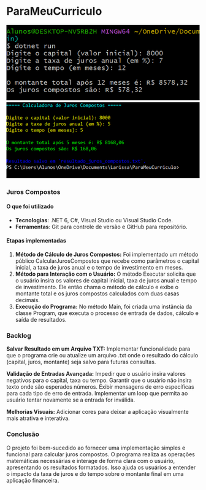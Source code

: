 # ParaMeuCurriculo
![alt text](image.png)
![alt text](image-1.png)

### Juros Compostos
 #### O que foi utilizado
- **Tecnologias**: .NET 6, C#, Visual Studio ou Visual Studio Code.
- **Ferramentas**: Git para controle de versão e GitHub para repositório.

#### Etapas implementadas
1. **Método de Cálculo de Juros Compostos:** Foi implementado um método público CalcularJurosCompostos que recebe como parâmetros o capital inicial, a taxa de juros anual e o tempo de investimento em meses.
2. **Método para Interação com o Usuário:** O método Executar solicita que o usuário insira os valores de capital inicial, taxa de juros anual e tempo de investimento.
Ele então chama o método de cálculo e exibe o montante total e os juros compostos calculados com duas casas decimais.
3. **Execução do Programa:** No método Main, foi criada uma instância da classe Program, que executa o processo de entrada de dados, cálculo e saída de resultados.
 
### Backlog
**Salvar Resultado em um Arquivo TXT:**
Implementar funcionalidade para que o programa crie ou atualize um arquivo .txt onde o resultado do cálculo (capital, juros, montante) seja salvo para futuras consultas.

**Validação de Entradas Avançada:**
Impedir que o usuário insira valores negativos para o capital, taxa ou tempo.
Garantir que o usuário não insira texto onde são esperados números.
Exibir mensagens de erro específicas para cada tipo de erro de entrada.
Implementar um loop que permita ao usuário tentar novamente se a entrada for inválida.

**Melhorias Visuais:**
Adicionar cores para deixar a aplicação visualmente mais atrativa e interativa.


### Conclusão
O projeto foi bem-sucedido ao fornecer uma implementação simples e funcional para calcular juros compostos. O programa realiza as operações matemáticas necessárias e interage de forma clara com o usuário, apresentando os resultados formatados. Isso ajuda os usuários a entender o impacto da taxa de juros e do tempo sobre o montante final em uma aplicação financeira.
